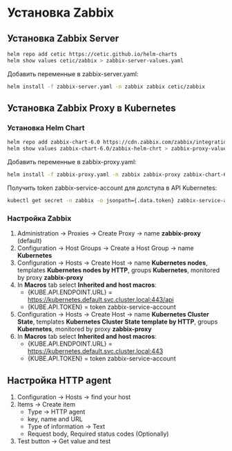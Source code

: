 # Установка Zabbix

## Установка Zabbix Server

```bash
helm repo add cetic https://cetic.github.io/helm-charts
helm show values cetic/zabbix > zabbix-server-values.yaml
```

Добавить переменные в zabbix-server.yaml:
```bash
helm install -f zabbix-server.yaml -n zabbix zabbix cetic/zabbix
```

## Установка Zabbix Proxy в Kubernetes

### Установка Helm Chart

```bash
helm repo add zabbix-chart-6.0 https://cdn.zabbix.com/zabbix/integrations/kubernetes-helm/6.0/
helm show values zabbix-chart-6.0/zabbix-helm-chrt > zabbix-proxy-values-src.yaml
```

Добавить переменные в zabbix-proxy.yaml:
```bash
helm install -f zabbix-proxy.yaml -n zabbix zabbix-proxy zabbix-chart-6.0/zabbix-helm-chrt
```

Получить token zabbix-service-account для долступа в API Kubernetes:
```bash
kubectl get secret -n zabbix -o jsonpath={.data.token} zabbix-service-account | base64 -d
```

### Настройка Zabbix

1. Administration -> Proxies -> Create Proxy -> name **zabbix-proxy** (default)
2. Configuration -> Host Groups -> Create a Host Group -> name **Kubernetes**
3. Configuration -> Hosts -> Create Host -> name **Kubernetes nodes**, templates **Kubernetes nodes by HTTP**, groups **Kubernetes**, monitored by proxy **zabbix-proxy**
4. In **Macros** tab select **Inherited and host macros**:
    - {KUBE.API.ENDPOINT.URL} = https://kubernetes.default.svc.cluster.local:443/api
    - {KUBE.API.TOKEN} = token zabbix-service-account
5. Configuration -> Hosts -> Create Host -> name **Kubernetes Cluster State**, templates **Kubernetes Cluster State template by HTTP**, groups **Kubernetes**, monitored by proxy **zabbix-proxy**
6. In **Macros** tab select **Inherited and host macros**:
    - {KUBE.API.ENDPOINT.URL} = https://kubernetes.default.svc.cluster.local:443
    - {KUBE.API.TOKEN} = token zabbix-service-account

## Настройка HTTP agent
1. Configuration → Hosts → find your host
2. Items → Create item
    - Type → HTTP agent
    - key, name and URL
    - Type of information → Text
    - Request body, Required status codes (Optionally)
3. Test button → Get value and test